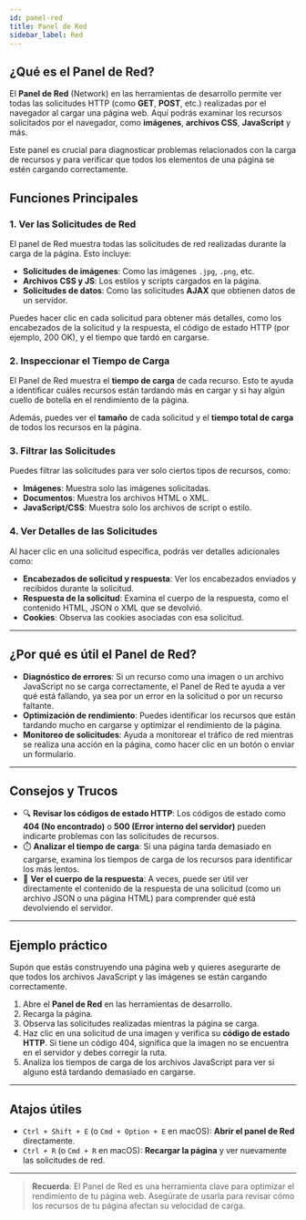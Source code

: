 ```yaml
---
id: panel-red
title: Panel de Red
sidebar_label: Red
---
```


## ¿Qué es el Panel de Red?

El **Panel de Red** (Network) en las herramientas de desarrollo permite ver todas las solicitudes HTTP (como **GET**, **POST**, etc.) realizadas por el navegador al cargar una página web. Aquí podrás examinar los recursos solicitados por el navegador, como **imágenes**, **archivos CSS**, **JavaScript** y más.

Este panel es crucial para diagnosticar problemas relacionados con la carga de recursos y para verificar que todos los elementos de una página se estén cargando correctamente.

## Funciones Principales

### 1. Ver las Solicitudes de Red

El panel de Red muestra todas las solicitudes de red realizadas durante la carga de la página. Esto incluye:
- **Solicitudes de imágenes**: Como las imágenes `.jpg`, `.png`, etc.
- **Archivos CSS y JS**: Los estilos y scripts cargados en la página.
- **Solicitudes de datos**: Como las solicitudes **AJAX** que obtienen datos de un servidor.

Puedes hacer clic en cada solicitud para obtener más detalles, como los encabezados de la solicitud y la respuesta, el código de estado HTTP (por ejemplo, 200 OK), y el tiempo que tardó en cargarse.

### 2. Inspeccionar el Tiempo de Carga

El Panel de Red muestra el **tiempo de carga** de cada recurso. Esto te ayuda a identificar cuáles recursos están tardando más en cargar y si hay algún cuello de botella en el rendimiento de la página.

Además, puedes ver el **tamaño** de cada solicitud y el **tiempo total de carga** de todos los recursos en la página.

### 3. Filtrar las Solicitudes

Puedes filtrar las solicitudes para ver solo ciertos tipos de recursos, como:
- **Imágenes**: Muestra solo las imágenes solicitadas.
- **Documentos**: Muestra los archivos HTML o XML.
- **JavaScript/CSS**: Muestra solo los archivos de script o estilo.

### 4. Ver Detalles de las Solicitudes

Al hacer clic en una solicitud específica, podrás ver detalles adicionales como:
- **Encabezados de solicitud y respuesta**: Ver los encabezados enviados y recibidos durante la solicitud.
- **Respuesta de la solicitud**: Examina el cuerpo de la respuesta, como el contenido HTML, JSON o XML que se devolvió.
- **Cookies**: Observa las cookies asociadas con esa solicitud.

---

## ¿Por qué es útil el Panel de Red?

- **Diagnóstico de errores**: Si un recurso como una imagen o un archivo JavaScript no se carga correctamente, el Panel de Red te ayuda a ver qué está fallando, ya sea por un error en la solicitud o por un recurso faltante.
- **Optimización de rendimiento**: Puedes identificar los recursos que están tardando mucho en cargarse y optimizar el rendimiento de la página.
- **Monitoreo de solicitudes**: Ayuda a monitorear el tráfico de red mientras se realiza una acción en la página, como hacer clic en un botón o enviar un formulario.

---

## Consejos y Trucos

- 🔍 **Revisar los códigos de estado HTTP**: Los códigos de estado como **404 (No encontrado)** o **500 (Error interno del servidor)** pueden indicarte problemas con las solicitudes de recursos.
- ⏱️ **Analizar el tiempo de carga**: Si una página tarda demasiado en cargarse, examina los tiempos de carga de los recursos para identificar los más lentos.
- 📂 **Ver el cuerpo de la respuesta**: A veces, puede ser útil ver directamente el contenido de la respuesta de una solicitud (como un archivo JSON o una página HTML) para comprender qué está devolviendo el servidor.

---

## Ejemplo práctico

Supón que estás construyendo una página web y quieres asegurarte de que todos los archivos JavaScript y las imágenes se están cargando correctamente. 

1. Abre el **Panel de Red** en las herramientas de desarrollo.
2. Recarga la página.
3. Observa las solicitudes realizadas mientras la página se carga.
4. Haz clic en una solicitud de una imagen y verifica su **código de estado HTTP**. Si tiene un código 404, significa que la imagen no se encuentra en el servidor y debes corregir la ruta.
5. Analiza los tiempos de carga de los archivos JavaScript para ver si alguno está tardando demasiado en cargarse.

---

## Atajos útiles

- `Ctrl + Shift + E` (o `Cmd + Option + E` en macOS): **Abrir el panel de Red** directamente.
- `Ctrl + R` (o `Cmd + R` en macOS): **Recargar la página** y ver nuevamente las solicitudes de red.

---

> **Recuerda**: El Panel de Red es una herramienta clave para optimizar el rendimiento de tu página web. Asegúrate de usarla para revisar cómo los recursos de tu página afectan su velocidad de carga.
